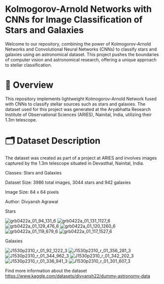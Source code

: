 # Kolmogorov-Arnold Networks with CNNs for Image Classification of Stars and Galaxies
Welcome to our repository, combining the power of Kolmogorov-Arnold Networks and Convolutional Neural Networks (CNNs) to classify stars and galaxies using an astronomical dataset. This project pushes the boundaries of computer vision and astronomical research, offering a unique approach to stellar classification.

# 📌 Overview
This repository implements lightweight Kolmogorov-Arnold Network fused with CNNs to classify stellar sources such as stars and galaxies. The dataset used for this project was generated at the Aryabhatta Research Institute of Observational Sciences (ARIES), Nainital, India, utilizing their 1.3m telescope.

# 🗂 Dataset Description

The dataset was created as part of a project at ARIES and involves images captured by the 1.3m telescope situated in Devasthal, Nainital, India.

Classes: Stars and Galaxies

Dataset Size: 3986 total images, 3044 stars and 942 galaxies

Image Size: 64 x 64 pixels

Author: Divyansh Agrawal

Stars

![grb0422a_01_94_131_6](https://github.com/user-attachments/assets/9d019f16-2f3e-4468-ae3f-48d2e1596cd2)
![grb0422a_01_131_1127_6](https://github.com/user-attachments/assets/8e094ee6-7db0-4521-bfe0-cfd772f7f9a7)
![grb0422a_01_129_476_6](https://github.com/user-attachments/assets/a3d62ef8-d6fa-4844-ba2e-45a365845d7a)
![grb0422a_01_120_1260_6](https://github.com/user-attachments/assets/57a1acd8-7153-45d7-ba8f-e8a9b642fb00)
![grb0422a_01_119_679_6](https://github.com/user-attachments/assets/c4208bb7-9c15-466b-be21-eeded59fd913)
![grb0422a_01_117_1527_6](https://github.com/user-attachments/assets/9d500ec6-3bf5-4499-bea0-9e743033c313)


Galaxies

![J1530p2310_r_01_92_1222_3](https://github.com/user-attachments/assets/d4f40d1c-bbbc-4799-b405-d2fb10f0a271)
![J1530p2310_r_01_356_281_3](https://github.com/user-attachments/assets/0d23042b-1825-4890-884b-c05752e1f902)
![J1530p2310_r_01_344_962_3](https://github.com/user-attachments/assets/1c652745-07d3-4a42-8228-7853875662bd)
![J1530p2310_r_01_342_202_3](https://github.com/user-attachments/assets/27f55e01-476a-4053-87b1-93f0255fd154)
![J1530p2310_r_01_336_941_3](https://github.com/user-attachments/assets/840782a4-75b7-4d9e-9355-4d394f630684)
![J1530p2310_r_01_301_607_3](https://github.com/user-attachments/assets/ac3643cd-77e8-46d6-9db1-124acfd8fedd)


Find more information about the dataset https://www.kaggle.com/datasets/divyansh22/dummy-astronomy-data
